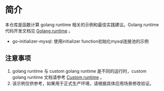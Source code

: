 
# 简介
本仓库是函数计算 golang runtime 相关的示例和最佳实践建议。Golang runtime 代码开发文档见 [Golang runtime](https://help.aliyun.com/document_detail/323505.html) 。

- go-initializer-mysql: 使用initializer function初始化mysql连接池的示例



## 注意事项
1. golang runtime 与 custom golang runtime 是不同的运行时，custom golang runtime 文档请参考 [Custom runtime](https://help.aliyun.com/document_detail/132044.html) 。
2. 该示例仅供参考，如果用于正式生产环境，请根据具体应用场景修改验证。